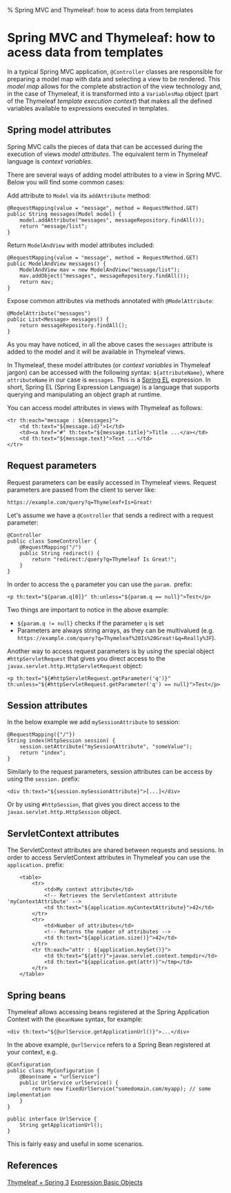 % Spring MVC and Thymeleaf: how to acess data from templates


# Spring MVC and Thymeleaf: how to acess data from templates

In a typical Spring MVC application, `@Controller` classes are responsible for preparing a model map with data and selecting a view to be rendered. This _model map_ allows for the complete abstraction of the view technology and, in the case of Thymeleaf, it is transformed into a `VariablesMap` object (part of the Thymeleaf _template execution context_) that makes all the defined variables available to expressions executed in templates.

## Spring model attributes

Spring MVC calls the pieces of data that can be accessed during the execution of views _model attributes_. The equivalent term in Thymeleaf language is _context variables_.

There are several ways of adding model attributes to a view in Spring MVC. Below you will find some common cases:

Add attribute to `Model` via its `addAttribute` method:

    @RequestMapping(value = "message", method = RequestMethod.GET)
    public String messages(Model model) {
        model.addAttribute("messages", messageRepository.findAll());
        return "message/list";
    }

Return `ModelAndView` with model attributes included:
 
    @RequestMapping(value = "message", method = RequestMethod.GET)
    public ModelAndView messages() {
        ModelAndView mav = new ModelAndView("message/list");
        mav.addObject("messages", messageRepository.findAll());
        return mav;
    }

Expose common attributes via methods annotated with `@ModelAttribute`:

    @ModelAttribute("messages")
    public List<Message> messages() {
        return messageRepository.findAll();
    }

As you may have noticed, in all the above cases the `messages` attribute is added to the model and it will be available in Thymeleaf views. 

In Thymeleaf, these model attributes (or _context variables_ in Thymeleaf jargon) can be accessed with the following syntax: `${attributeName}`, where `attributeName` in our case is `messages`. This is a [Spring EL][1] expression. In short, Spring EL (Spring Expression Language) is a language that supports querying and manipulating an object graph at runtime.

You can access model attributes in views with Thymeleaf as follows:

    <tr th:each="message : ${messages}">
        <td th:text="${message.id}">1</td>
        <td><a href="#" th:text="${message.title}">Title ...</a></td>
        <td th:text="${message.text}">Text ...</td>
    </tr>

## Request parameters

Request parameters can be easily accessed in Thymeleaf views. Request parameters are passed from the client to server like:

    https://example.com/query?q=Thymeleaf+Is+Great!

Let's assume we have a `@Controller` that sends a redirect with a request parameter:

    @Controller
    public class SomeController {
        @RequestMapping("/")
        public String redirect() {
            return "redirect:/query?q=Thymeleaf Is Great!";
        }
    }

In order to access the `q` parameter you can use the `param.` prefix:

    <p th:text="${param.q[0]}" th:unless="${param.q == null}">Test</p>

Two things are important to notice in the above example: 

 - `${param.q != null}` checks if the parameter `q` is set
 - Parameters are always string arrays, as they can be multivalued (e.g. `https://example.com/query?q=Thymeleaf%20Is%20Great!&q=Really%3F`).

Another way to access request parameters is by using the special object `#httpServletRequest` that gives you direct access to the `javax.servlet.http.HttpServletRequest` object:

    <p th:text="${#httpServletRequest.getParameter('q')}" th:unless="${#httpServletRequest.getParameter('q') == null}">Test</p>

## Session attributes

In the below example we add `mySessionAttribute` to session:

    @RequestMapping({"/"})
    String index(HttpSession session) {
        session.setAttribute("mySessionAttribute", "someValue");
        return "index";
    }

Similarly to the request parameters, session attributes can be access by using the `session.` prefix:

    <div th:text="${session.mySessionAttribute}">[...]</div>

Or by using `#httpSession`, that gives you direct access to the `javax.servlet.http.HttpSession` object.

## ServletContext attributes

The ServletContext attributes are shared between requests and sessions. In order to access ServletContext attributes in Thymeleaf you can use the `application.` prefix:

        <table>
            <tr>
                <td>My context attribute</td>
                <!-- Retrieves the ServletContext attribute 'myContextAttribute' -->
                <td th:text="${application.myContextAttribute}">42</td>
            </tr>
            <tr>
                <td>Number of attributes</td>
                <!-- Returns the number of attributes -->
                <td th:text="${application.size()}">42</td>
            </tr>
            <tr th:each="attr : ${application.keySet()}">
                <td th:text="${attr}">javax.servlet.context.tempdir</td>
                <td th:text="${application.get(attr)}">/tmp</td>
            </tr>
        </table>

## Spring beans

Thymeleaf allows accessing beans registered at the Spring Application Context with the `@beanName` syntax, for example:

    <div th:text="${@urlService.getApplicationUrl()}">...</div> 

In the above example, `@urlService` refers to a Spring Bean registered at your context, e.g.

    @Configuration
    public class MyConfiguration {
        @Bean(name = "urlService")
        public UrlService urlService() {
            return new FixedUrlService("somedomain.com/myapp); // some implementation
        }
    }
    
    public interface UrlService {
        String getApplicationUrl();
    }

This is fairly easy and useful in some scenarios.

## References

[Thymeleaf + Spring 3][2]
[Expression Basic Objects][3]


  [1]: http://docs.spring.io/spring-framework/docs/current/spring-framework-reference/html/expressions.html
  [2]: http://www.thymeleaf.org/doc/html/Thymeleaf-Spring3.html
  [3]: http://www.thymeleaf.org/doc/html/Using-Thymeleaf.html#appendix-a-expression-basic-objects